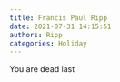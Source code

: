 ```yaml
---
title: Francis Paul Ripp
date: 2021-07-31 14:15:51
authors: Ripp
categories: Holiday
---
```


 You are dead last